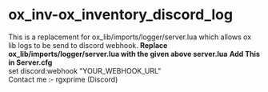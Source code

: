 # ox_inv-ox_inventory_discord_log
This is a replacement for ox_lib/imports/logger/server.lua which allows ox lib logs to be send to discord webhook.
**Replace ox_lib/imports/logger/server.lua with the given above server.lua**
**Add This in Server.cfg**<br/>
set discord:webhook "YOUR_WEBHOOK_URL"<br/>
Contact me :- rgxprime (Discord)
